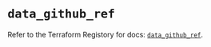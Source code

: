 # `data_github_ref`

Refer to the Terraform Registory for docs: [`data_github_ref`](https://registry.terraform.io/providers/integrations/github/5.24.0/docs/data-sources/ref).
